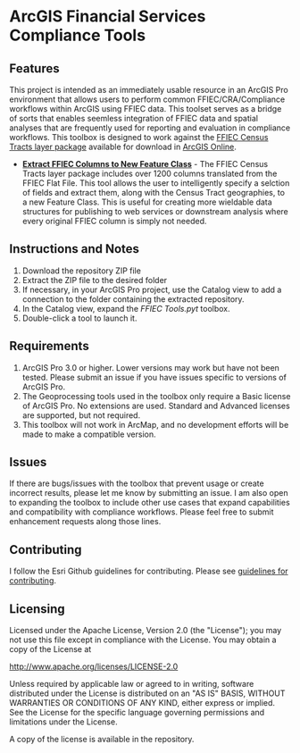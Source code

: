 # ArcGIS Financial Services Compliance Tools

## Features

This project is intended as an immediately usable resource in an ArcGIS Pro environment that allows users to perform common FFIEC/CRA/Compliance workflows within ArcGIS using FFIEC data. This toolset serves as a bridge of sorts that enables seemless integration of FFIEC data and spatial analyses that are frequently used for reporting and evaluation in compliance workflows. This toolbox is designed to work against the [FFIEC Census Tracts layer package](https://www.arcgis.com/home/item.html?id=148cb8590c714bcf9e1962ec6a404735) available for download in [ArcGIS Online](https://www.arcgis.com/index.html). 

* **[Extract FFIEC Columns to New Feature Class](https://github.com/djarrard/ffiec_arcgis_tools/blob/main/Tool%20Documentation.md#extract-ffiec-columns-to-new-feature-class)** - The FFIEC Census Tracts layer package includes over 1200 columns translated from the FFIEC Flat File. This tool allows the user to intelligently specify a selction of fields and extract them, along with the Census Tract geographies, to a new Feature Class. This is useful for creating more wieldable data structures for publishing to web services or downstream analysis where every original FFIEC column is simply not needed. 

## Instructions and Notes

1. Download the repository ZIP file
2. Extract the ZIP file to the desired folder
3. If necessary, in your ArcGIS Pro project, use the Catalog view to add a connection to the folder containing the extracted repository.
4. In the Catalog view, expand the _FFIEC Tools.pyt_ toolbox.
5. Double-click a tool to launch it.

## Requirements

1. ArcGIS Pro 3.0 or higher. Lower versions may work but have not been tested. Please submit an issue if you have issues specific to versions of ArcGIS Pro.
2. The Geoprocessing tools used in the toolbox only require a Basic license of ArcGIS Pro. No extensions are used. Standard and Advanced licenses are supported, but not required.
3. This toolbox will not work in ArcMap, and no development efforts will be made to make a compatible version.

## Issues

If there are bugs/issues with the toolbox that prevent usage or create incorrect results, please let me know by submitting an issue. I am also open to expanding the toolbox to include other use cases that expand capabilities and compatibility with compliance workflows. Please feel free to submit enhancement requests along those lines.

## Contributing

I follow the Esri Github guidelines for contributing. Please see [guidelines for contributing](https://github.com/esri/contributing).

## Licensing

Licensed under the Apache License, Version 2.0 (the "License");
you may not use this file except in compliance with the License.
You may obtain a copy of the License at


   http://www.apache.org/licenses/LICENSE-2.0


Unless required by applicable law or agreed to in writing, software
distributed under the License is distributed on an "AS IS" BASIS,
WITHOUT WARRANTIES OR CONDITIONS OF ANY KIND, either express or implied.
See the License for the specific language governing permissions and
limitations under the License.


A copy of the license is available in the repository.

